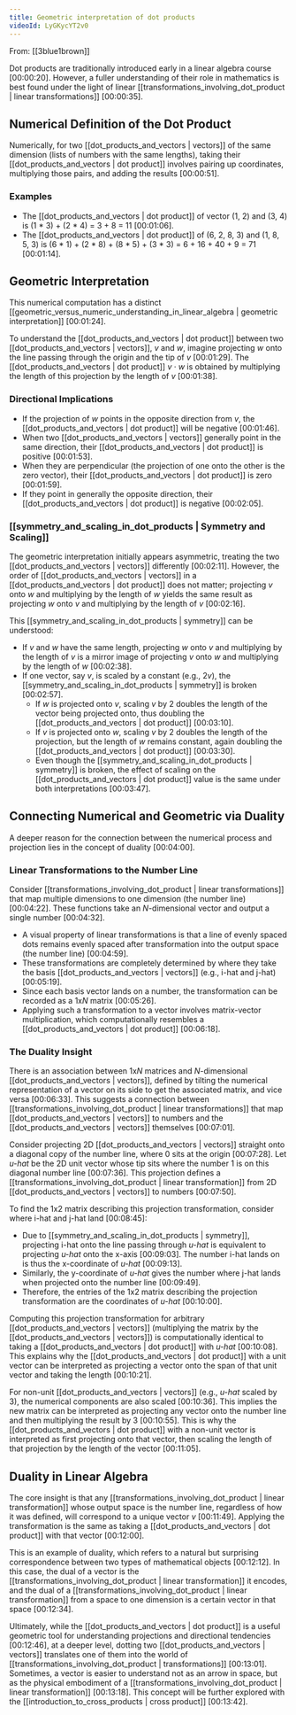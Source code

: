 ```yaml
---
title: Geometric interpretation of dot products
videoId: LyGKycYT2v0
---
```


From: [[3blue1brown]] <br/> 

Dot products are traditionally introduced early in a linear algebra course <a class="yt-timestamp" data-t="00:00:20">[00:00:20]</a>. However, a fuller understanding of their role in mathematics is best found under the light of linear [[transformations_involving_dot_product | linear transformations]] <a class="yt-timestamp" data-t="00:00:35">[00:00:35]</a>.

## Numerical Definition of the Dot Product

Numerically, for two [[dot_products_and_vectors | vectors]] of the same dimension (lists of numbers with the same lengths), taking their [[dot_products_and_vectors | dot product]] involves pairing up coordinates, multiplying those pairs, and adding the results <a class="yt-timestamp" data-t="00:00:51">[00:00:51]</a>.

### Examples
*   The [[dot_products_and_vectors | dot product]] of vector (1, 2) and (3, 4) is (1 * 3) + (2 * 4) = 3 + 8 = 11 <a class="yt-timestamp" data-t="00:01:06">[00:01:06]</a>.
*   The [[dot_products_and_vectors | dot product]] of (6, 2, 8, 3) and (1, 8, 5, 3) is (6 * 1) + (2 * 8) + (8 * 5) + (3 * 3) = 6 + 16 + 40 + 9 = 71 <a class="yt-timestamp" data-t="00:01:14">[00:01:14]</a>.

## Geometric Interpretation

This numerical computation has a distinct [[geometric_versus_numeric_understanding_in_linear_algebra | geometric interpretation]] <a class="yt-timestamp" data-t="00:01:24">[00:01:24]</a>.

To understand the [[dot_products_and_vectors | dot product]] between two [[dot_products_and_vectors | vectors]], *v* and *w*, imagine projecting *w* onto the line passing through the origin and the tip of *v* <a class="yt-timestamp" data-t="00:01:29">[00:01:29]</a>. The [[dot_products_and_vectors | dot product]] *v* · *w* is obtained by multiplying the length of this projection by the length of *v* <a class="yt-timestamp" data-t="00:01:38">[00:01:38]</a>.

### Directional Implications
*   If the projection of *w* points in the opposite direction from *v*, the [[dot_products_and_vectors | dot product]] will be negative <a class="yt-timestamp" data-t="00:01:46">[00:01:46]</a>.
*   When two [[dot_products_and_vectors | vectors]] generally point in the same direction, their [[dot_products_and_vectors | dot product]] is positive <a class="yt-timestamp" data-t="00:01:53">[00:01:53]</a>.
*   When they are perpendicular (the projection of one onto the other is the zero vector), their [[dot_products_and_vectors | dot product]] is zero <a class="yt-timestamp" data-t="00:01:59">[00:01:59]</a>.
*   If they point in generally the opposite direction, their [[dot_products_and_vectors | dot product]] is negative <a class="yt-timestamp" data-t="00:02:05">[00:02:05]</a>.

### [[symmetry_and_scaling_in_dot_products | Symmetry and Scaling]]

The geometric interpretation initially appears asymmetric, treating the two [[dot_products_and_vectors | vectors]] differently <a class="yt-timestamp" data-t="00:02:11">[00:02:11]</a>. However, the order of [[dot_products_and_vectors | vectors]] in a [[dot_products_and_vectors | dot product]] does not matter; projecting *v* onto *w* and multiplying by the length of *w* yields the same result as projecting *w* onto *v* and multiplying by the length of *v* <a class="yt-timestamp" data-t="00:02:16">[00:02:16]</a>.

This [[symmetry_and_scaling_in_dot_products | symmetry]] can be understood:
*   If *v* and *w* have the same length, projecting *w* onto *v* and multiplying by the length of *v* is a mirror image of projecting *v* onto *w* and multiplying by the length of *w* <a class="yt-timestamp" data-t="00:02:38">[00:02:38]</a>.
*   If one vector, say *v*, is scaled by a constant (e.g., 2*v*), the [[symmetry_and_scaling_in_dot_products | symmetry]] is broken <a class="yt-timestamp" data-t="00:02:57">[00:02:57]</a>.
    *   If *w* is projected onto *v*, scaling *v* by 2 doubles the length of the vector being projected onto, thus doubling the [[dot_products_and_vectors | dot product]] <a class="yt-timestamp" data-t="00:03:10">[00:03:10]</a>.
    *   If *v* is projected onto *w*, scaling *v* by 2 doubles the length of the projection, but the length of *w* remains constant, again doubling the [[dot_products_and_vectors | dot product]] <a class="yt-timestamp" data-t="00:03:30">[00:03:30]</a>.
    *   Even though the [[symmetry_and_scaling_in_dot_products | symmetry]] is broken, the effect of scaling on the [[dot_products_and_vectors | dot product]] value is the same under both interpretations <a class="yt-timestamp" data-t="00:03:47">[00:03:47]</a>.

## Connecting Numerical and Geometric via Duality

A deeper reason for the connection between the numerical process and projection lies in the concept of duality <a class="yt-timestamp" data-t="00:04:00">[00:04:00]</a>.

### Linear Transformations to the Number Line
Consider [[transformations_involving_dot_product | linear transformations]] that map multiple dimensions to one dimension (the number line) <a class="yt-timestamp" data-t="00:04:22">[00:04:22]</a>. These functions take an *N*-dimensional vector and output a single number <a class="yt-timestamp" data-t="00:04:32">[00:04:32]</a>.

*   A visual property of linear transformations is that a line of evenly spaced dots remains evenly spaced after transformation into the output space (the number line) <a class="yt-timestamp" data-t="00:04:59">[00:04:59]</a>.
*   These transformations are completely determined by where they take the basis [[dot_products_and_vectors | vectors]] (e.g., i-hat and j-hat) <a class="yt-timestamp" data-t="00:05:19">[00:05:19]</a>.
*   Since each basis vector lands on a number, the transformation can be recorded as a 1x*N* matrix <a class="yt-timestamp" data-t="00:05:26">[00:05:26]</a>.
*   Applying such a transformation to a vector involves matrix-vector multiplication, which computationally resembles a [[dot_products_and_vectors | dot product]] <a class="yt-timestamp" data-t="00:06:18">[00:06:18]</a>.

### The Duality Insight
There is an association between 1x*N* matrices and *N*-dimensional [[dot_products_and_vectors | vectors]], defined by tilting the numerical representation of a vector on its side to get the associated matrix, and vice versa <a class="yt-timestamp" data-t="00:06:33">[00:06:33]</a>. This suggests a connection between [[transformations_involving_dot_product | linear transformations]] that map [[dot_products_and_vectors | vectors]] to numbers and the [[dot_products_and_vectors | vectors]] themselves <a class="yt-timestamp" data-t="00:07:01">[00:07:01]</a>.

Consider projecting 2D [[dot_products_and_vectors | vectors]] straight onto a diagonal copy of the number line, where 0 sits at the origin <a class="yt-timestamp" data-t="00:07:28">[00:07:28]</a>. Let *u-hat* be the 2D unit vector whose tip sits where the number 1 is on this diagonal number line <a class="yt-timestamp" data-t="00:07:36">[00:07:36]</a>. This projection defines a [[transformations_involving_dot_product | linear transformation]] from 2D [[dot_products_and_vectors | vectors]] to numbers <a class="yt-timestamp" data-t="00:07:50">[00:07:50]</a>.

To find the 1x2 matrix describing this projection transformation, consider where i-hat and j-hat land <a class="yt-timestamp" data-t="00:08:45">[00:08:45]</a>:
*   Due to [[symmetry_and_scaling_in_dot_products | symmetry]], projecting i-hat onto the line passing through *u-hat* is equivalent to projecting *u-hat* onto the x-axis <a class="yt-timestamp" data-t="00:09:03">[00:09:03]</a>. The number i-hat lands on is thus the x-coordinate of *u-hat* <a class="yt-timestamp" data-t="00:09:13">[00:09:13]</a>.
*   Similarly, the y-coordinate of *u-hat* gives the number where j-hat lands when projected onto the number line <a class="yt-timestamp" data-t="00:09:49">[00:09:49]</a>.
*   Therefore, the entries of the 1x2 matrix describing the projection transformation are the coordinates of *u-hat* <a class="yt-timestamp" data-t="00:10:00">[00:10:00]</a>.

Computing this projection transformation for arbitrary [[dot_products_and_vectors | vectors]] (multiplying the matrix by the [[dot_products_and_vectors | vectors]]) is computationally identical to taking a [[dot_products_and_vectors | dot product]] with *u-hat* <a class="yt-timestamp" data-t="00:10:08">[00:10:08]</a>. This explains why the [[dot_products_and_vectors | dot product]] with a unit vector can be interpreted as projecting a vector onto the span of that unit vector and taking the length <a class="yt-timestamp" data-t="00:10:21">[00:10:21]</a>.

For non-unit [[dot_products_and_vectors | vectors]] (e.g., *u-hat* scaled by 3), the numerical components are also scaled <a class="yt-timestamp" data-t="00:10:36">[00:10:36]</a>. This implies the new matrix can be interpreted as projecting any vector onto the number line and then multiplying the result by 3 <a class="yt-timestamp" data-t="00:10:55">[00:10:55]</a>. This is why the [[dot_products_and_vectors | dot product]] with a non-unit vector is interpreted as first projecting onto that vector, then scaling the length of that projection by the length of the vector <a class="yt-timestamp" data-t="00:11:05">[00:11:05]</a>.

## Duality in Linear Algebra

The core insight is that any [[transformations_involving_dot_product | linear transformation]] whose output space is the number line, regardless of how it was defined, will correspond to a unique vector *v* <a class="yt-timestamp" data-t="00:11:49">[00:11:49]</a>. Applying the transformation is the same as taking a [[dot_products_and_vectors | dot product]] with that vector <a class="yt-timestamp" data-t="00:12:00">[00:12:00]</a>.

This is an example of duality, which refers to a natural but surprising correspondence between two types of mathematical objects <a class="yt-timestamp" data-t="00:12:12">[00:12:12]</a>. In this case, the dual of a vector is the [[transformations_involving_dot_product | linear transformation]] it encodes, and the dual of a [[transformations_involving_dot_product | linear transformation]] from a space to one dimension is a certain vector in that space <a class="yt-timestamp" data-t="00:12:34">[00:12:34]</a>.

Ultimately, while the [[dot_products_and_vectors | dot product]] is a useful geometric tool for understanding projections and directional tendencies <a class="yt-timestamp" data-t="00:12:46">[00:12:46]</a>, at a deeper level, dotting two [[dot_products_and_vectors | vectors]] translates one of them into the world of [[transformations_involving_dot_product | transformations]] <a class="yt-timestamp" data-t="00:13:01">[00:13:01]</a>. Sometimes, a vector is easier to understand not as an arrow in space, but as the physical embodiment of a [[transformations_involving_dot_product | linear transformation]] <a class="yt-timestamp" data-t="00:13:18">[00:13:18]</a>. This concept will be further explored with the [[introduction_to_cross_products | cross product]] <a class="yt-timestamp" data-t="00:13:42">[00:13:42]</a>.